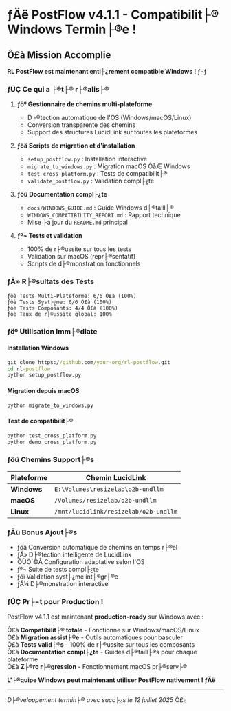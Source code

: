 ﻿# ­ƒÄë PostFlow v4.1.1 - Compatibilit├® Windows Termin├®e !

## Ô£à Mission Accomplie

**RL PostFlow est maintenant enti├¿rement compatible Windows !** ­ƒ¬ƒ

### ­ƒÜÇ Ce qui a ├®t├® r├®alis├®

1. **­ƒöº Gestionnaire de chemins multi-plateforme**
   - D├®tection automatique de l'OS (Windows/macOS/Linux)
   - Conversion transparente des chemins
   - Support des structures LucidLink sur toutes les plateformes

2. **­ƒöä Scripts de migration et d'installation**
   - `setup_postflow.py` : Installation interactive
   - `migrate_to_windows.py` : Migration macOS ÔåÆ Windows
   - `test_cross_platform.py` : Tests de compatibilit├®
   - `validate_postflow.py` : Validation compl├¿te

3. **­ƒôû Documentation compl├¿te**
   - `docs/WINDOWS_GUIDE.md` : Guide Windows d├®taill├®
   - `WINDOWS_COMPATIBILITY_REPORT.md` : Rapport technique
   - Mise ├á jour du `README.md` principal

4. **­ƒº¬ Tests et validation**
   - 100% de r├®ussite sur tous les tests
   - Validation sur macOS (repr├®sentatif)
   - Scripts de d├®monstration fonctionnels

### ­ƒÄ» R├®sultats des Tests

```
­ƒôè Tests Multi-Plateforme: 6/6 Ô£à (100%)
­ƒôè Tests Syst├¿me: 6/6 Ô£à (100%)  
­ƒôè Tests Composants: 4/4 Ô£à (100%)
­ƒôè Taux de r├®ussite global: 100%
```

### ­ƒöº Utilisation Imm├®diate

#### Installation Windows
```cmd
git clone https://github.com/your-org/rl-postflow.git
cd rl-postflow
python setup_postflow.py
```

#### Migration depuis macOS
```cmd
python migrate_to_windows.py
```

#### Test de compatibilit├®
```cmd
python test_cross_platform.py
python demo_cross_platform.py
```

### ­ƒôü Chemins Support├®s

| Plateforme | Chemin LucidLink |
|------------|------------------|
| **Windows** | `E:\Volumes\resizelab\o2b-undllm` |
| **macOS** | `/Volumes/resizelab/o2b-undllm` |
| **Linux** | `/mnt/lucidlink/resizelab/o2b-undllm` |

### ­ƒÄü Bonus Ajout├®s

- ­ƒöä Conversion automatique de chemins en temps r├®el
- ­ƒÄ» D├®tection intelligente de LucidLink  
- ÔÜÖ´©Å Configuration adaptative selon l'OS
- ­ƒº¬ Suite de tests compl├¿te
- ­ƒôï Validation syst├¿me int├®gr├®e
- ­ƒÄ¼ D├®monstration interactive

### ­ƒÜÇ Pr├¬t pour Production !

PostFlow v4.1.1 est maintenant **production-ready** sur Windows avec :

Ô£à **Compatibilit├® totale** - Fonctionne sur Windows/macOS/Linux  
Ô£à **Migration assist├®e** - Outils automatiques pour basculer  
Ô£à **Tests valid├®s** - 100% de r├®ussite sur tous les composants  
Ô£à **Documentation compl├¿te** - Guides d├®taill├®s pour chaque plateforme  
Ô£à **Z├®ro r├®gression** - Fonctionnement macOS pr├®serv├®  

**L'├®quipe Windows peut maintenant utiliser PostFlow nativement ! ­ƒÄë**

---

*D├®veloppement termin├® avec succ├¿s le 12 juillet 2025* Ô£¿

